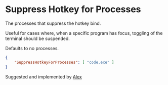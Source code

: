 # Suppress Hotkey for Processes

The processes that suppress the hotkey bind.

Useful for cases where, when a specific program has focus, toggling of the terminal should be suspended.

Defaults to no processes.

```json
{
	"SuppressHotkeyForProcesses": [ "code.exe" ]
}
```

<span class="by">Suggested and implemented by [Alex](https://github.com/aleybe)</span>
